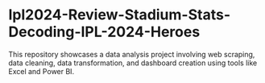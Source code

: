 # Ipl2024-Review-Stadium-Stats-Decoding-IPL-2024-Heroes
This repository showcases a data analysis project involving web scraping, data cleaning, data transformation, and dashboard creation using tools like Excel and Power BI.
